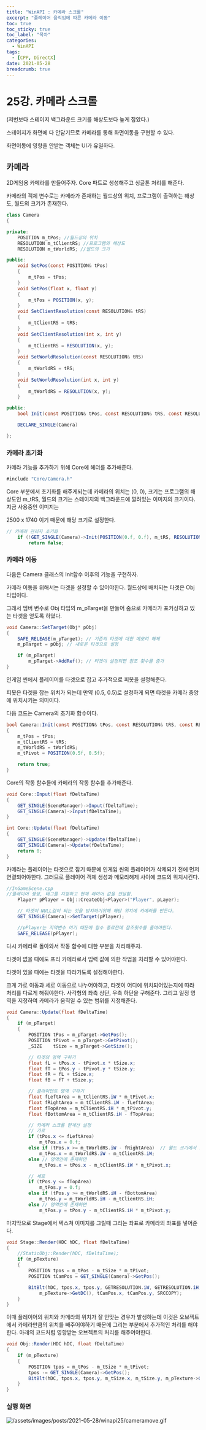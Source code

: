 ```yaml
---
title: "WinAPI : 카메라 스크롤"
excerpt: "플레이어 움직임에 따른 카메라 이동"
toc: true
toc_sticky: true
toc_label: "목차"
categories:
  - WinAPI
tags:
  - [CPP, DirectX]
date: 2021-05-28
breadcrumb: true
---
```


# 25강. 카메라 스크롤

(저번보다 스테이지 백그라운드 크기를 해상도보다 높게 잡았다.)

스테이지가 화면에 다 안담기므로 카메라를 통해 화면이동을 구현할 수 있다.

화면이동에 영향을 안받는 객체는 UI가 유일하다.

## 카메라

2D게임용 카메라를 만들어주자. Core 파트로 생성해주고 싱글톤 처리를 해준다.

카메라의 객체 변수로는 카메라가 존재하는 월드상의 위치, 프로그램이 출력하는 해상도, 월드의 크기가 존재한다.

```csharp
class Camera
{

private:
	POSITION m_tPos; //월드상의 위치
	RESOLUTION m_tClientRS; //프로그램의 해상도
	RESOLUTION m_tWorldRS; //월드의 크기

public:
	void SetPos(const POSITION& tPos)
	{
		m_tPos = tPos;
	}
	void SetPos(float x, float y)
	{
		m_tPos = POSITION(x, y);
	}
	void SetClientResolution(const RESOLUTION& tRS)
	{
		m_tClientRS = tRS;
	}
	void SetClientResolution(int x, int y)
	{
		m_tClientRS = RESOLUTION(x, y);
	}
	void SetWorldResolution(const RESOLUTION& tRS)
	{
		m_tWorldRS = tRS;
	}
	void SetWorldResolution(int x, int y)
	{
		m_tWorldRS = RESOLUTION(x, y);
	}

public:
	bool Init(const POSITION& tPos, const RESOLUTION& tRS, const RESOLUTION& tWorldRS);

	DECLARE_SINGLE(Camera)

};
```

### 카메라 초기화

 카메라 기능을 추가하기 위해 Core에 헤더를 추가해준다.

```csharp
#include "Core/Camera.h"
```

Core 부분에서 초기화를 해주게되는데 카메라의 위치는 (0, 0), 크기는 프로그램의 해상도인 m_tRS, 월드의 크기는 스테이지의 백그라운드에 깔려있는 이미지의 크기이다. 지금 사용중인 이미지는 

2500 x 1740 이기 때문에 해당 크기로 설정한다.

```csharp
// 카메라 관리자 초기화
    if (!GET_SINGLE(Camera)->Init(POSITION(0.f, 0.f), m_tRS, RESOLUTION(2500, 1740)))
        return false;
```

### 카메라 이동

다음은 Camera 클래스의 Init함수 이후의 기능을 구현하자.

카메라 이동을 위해서는 타겟을 설정할 수 있어야한다. 월드상에 배치되는 타겟은 Obj 타입이다.

그래서 멤버 변수로 Obj 타입의 m_pTarget을 만들어 줌으로 카메라가 포커싱하고 있는 타겟을 얻도록 하였다.

```csharp
void Camera::SetTarget(Obj* pObj)
{
    SAFE_RELEASE(m_pTarget); // 기존의 타겟에 대한 메모리 해제
    m_pTarget = pObj; // 새로운 타겟으로 설정

    if (m_pTarget)
        m_pTarget->AddRef(); // 타겟이 설정되면 참조 횟수를 증가
}
```

인게임 씬에서 플레이어를 타겟으로 잡고 추가적으로  피봇을 설정해준다. 

피봇은 타겟을 잡는 위치가 되는데 만약 (0.5, 0.5)로 설정하게 되면 타겟을 카메라 중앙에 위치시키는 의미이다.

다음 코드는 Camera의 초기화 함수이다.

```csharp
bool Camera::Init(const POSITION& tPos, const RESOLUTION& tRS, const RESOLUTION& tWorldRS)
{
    m_tPos = tPos;
    m_tClientRS = tRS;
    m_tWorldRS = tWorldRS;
    m_tPivot = POSITION(0.5f, 0.5f);

    return true;
}
```

Core의 작동 함수들에 카메라의 작동 함수를 추가해준다.

```csharp
void Core::Input(float fDeltaTime)
{
    GET_SINGLE(SceneManager)->Input(fDeltaTime);
    GET_SINGLE(Camera)->Input(fDeltaTime);
}

int Core::Update(float fDeltaTime)
{
    GET_SINGLE(SceneManager)->Update(fDeltaTime);
    GET_SINGLE(Camera)->Update(fDeltaTime);
    return 0;
}
```

카메라는 플레이어는 타겟으로 잡기 때문에 인게임 씬의 플레이어가 삭제되기 전에 먼저 연결되어야한다. 그러므로 플레이어 객체 생성과 메모리해제 사이에 코드의 위치시킨다.

```csharp
//InGameScene.cpp
//플레이어 생성, 태그를 지정하고 현재 레이어 값을 전달함.
	Player* pPlayer = Obj::CreateObj<Player>("Player", pLayer);

	// 타겟이 NULL값이 되는 것을 방지하기위해 해당 위치에 카메라를 만든다.
	GET_SINGLE(Camera)->SetTarget(pPlayer);

	//pPlayer는 지역변수 이기 때문에 함수 종료전에 참조횟수를 줄여야한다.
	SAFE_RELEASE(pPlayer);
```

다시 카메라로 돌아와서 작동 함수에 대한 부분을 처리해주자.

타겟이 없을 때에도 프리 카메라로서 입력 값에 의한 작업을 처리할 수 있어야한다.  

타겟이 있을 때에는 타겟을 따라가도록 설정해야한다. 

크게 가로 이동과 세로 이동으로 나누어야하고, 타겟이 어디에 위치되어있는지에 따라 처리를 다르게 해줘야한다. 사각형의 좌측 상단, 우측 하단을 구해준다. 그리고 일정 영역을 지정하여 카메라가 움직일 수 있는 범위를 지정해준다.

```csharp
void Camera::Update(float fDeltaTime)
{
    if (m_pTarget)
    {
        POSITION tPos = m_pTarget->GetPos();
        POSITION tPivot = m_pTarget->GetPivot();
        _SIZE    tSize = m_pTarget->GetSize();

        // 타겟의 영역 구하기
        float fL = tPos.x - tPivot.x * tSize.x;
        float fT = tPos.y - tPivot.y * tSize.y;
        float fR = fL + tSize.x;
        float fB = fT + tSize.y;

        // 클라이언트 영역 구하기
        float fLeftArea = m_tClientRS.iW * m_tPivot.x;
        float fRightArea = m_tClientRS.iW - fLeftArea;
        float fTopArea = m_tClientRS.iH * m_tPivot.y;
        float fBottomArea = m_tClientRS.iH - fTopArea;

        // 카메라 스크롤 한계선 설정
        // 가로
        if (tPos.x <= fLeftArea)
            m_tPos.x = 0.f;
        else if (tPos.x >= m_tWorldRS.iW - fRightArea)  // 월드 크기에서 오른쪽 영역을 구한다.
            m_tPos.x = m_tWorldRS.iW - m_tClientRS.iW;
        else // 영역안에 존재하면
            m_tPos.x = tPos.x - m_tClientRS.iW * m_tPivot.x;

        // 세로
        if (tPos.y <= fTopArea)
            m_tPos.y = 0.f;
        else if (tPos.y >= m_tWorldRS.iH - fBottomArea)
            m_tPos.y = m_tWorldRS.iH - m_tClientRS.iH;
        else // 영역안에 존재하면
            m_tPos.y = tPos.y - m_tClientRS.iH * m_tPivot.y;
```

마지막으로 Stage에서 텍스쳐 이미지를 그릴때 그리는 좌표로 카메라의 좌표를 넣어준다.

```csharp
void Stage::Render(HDC hDC, float fDeltaTime)
{
	//StaticObj::Render(hDC, fDeltaTime);
	if (m_pTexture)
	{
		POSITION tpos = m_tPos - m_tSize * m_tPivot;
		POSITION tCamPos = GET_SINGLE(Camera)->GetPos();

		BitBlt(hDC, tpos.x, tpos.y, GETRESOLUTION.iW, GETRESOLUTION.iH,
			m_pTexture->GetDC(), tCamPos.x, tCamPos.y, SRCCOPY);
	}
}
```

이때 플레이어의 위치와 카메라의 위치가 잘 안맞는 경우가 발생하는데 이것은 오브젝트에서 카메라만큼의 위치를 빼주어야하기 때문에 그리는 부분에서 추가적인 처리를 해야한다. 아래의 코드처럼 영향받는 오브젝트의 처리를 해주어야한다.

```csharp
void Obj::Render(HDC hDC, float fDeltaTime)
{
	if (m_pTexture)
	{
		POSITION tpos = m_tPos - m_tSize * m_tPivot;
		tpos -= GET_SINGLE(Camera)->GetPos();
		BitBlt(hDC, tpos.x, tpos.y, m_tSize.x, m_tSize.y, m_pTexture->GetDC(), 0, 0, SRCCOPY);
	}
}
```

### 실행 화면

![/assets/images/posts/2021-05-28/winapi25/cameramove.gif](/assets/images/posts/2021-05-28/winapi25/cameramove.gif)